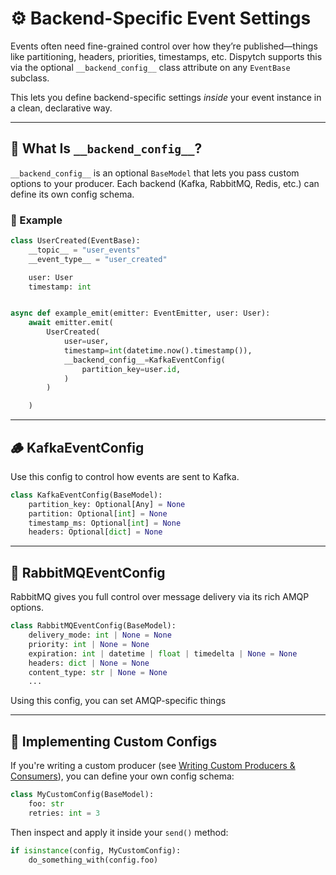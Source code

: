 # ⚙️ Backend-Specific Event Settings

Events often need fine-grained control over how they’re published—things like partitioning, headers, priorities,
timestamps, etc. Dispytch supports this via the optional `__backend_config__` class attribute on any `EventBase`
subclass.

This lets you define backend-specific settings *inside* your event instance in a clean, declarative way.

---

## 🧩 What Is `__backend_config__`?

`__backend_config__` is an optional `BaseModel` that lets you pass custom options to your producer. Each backend (Kafka,
RabbitMQ, Redis, etc.) can define its own config schema.

### 🔎 Example

```python
class UserCreated(EventBase):
    __topic__ = "user_events"
    __event_type__ = "user_created"

    user: User
    timestamp: int


async def example_emit(emitter: EventEmitter, user: User):
    await emitter.emit(
        UserCreated(
            user=user,
            timestamp=int(datetime.now().timestamp()),
            __backend_config__=KafkaEventConfig(
                partition_key=user.id,
            )
        )

    )
```

---

## 🪵 KafkaEventConfig

Use this config to control how events are sent to Kafka.

```python
class KafkaEventConfig(BaseModel):
    partition_key: Optional[Any] = None
    partition: Optional[int] = None
    timestamp_ms: Optional[int] = None
    headers: Optional[dict] = None
```

---

## 🐇 RabbitMQEventConfig

RabbitMQ gives you full control over message delivery via its rich AMQP options.

```python
class RabbitMQEventConfig(BaseModel):
    delivery_mode: int | None = None
    priority: int | None = None
    expiration: int | datetime | float | timedelta | None = None
    headers: dict | None = None
    content_type: str | None = None
    ...
```

Using this config, you can set AMQP-specific things

---

## 🔨 Implementing Custom Configs

If you're writing a custom producer (see [Writing Custom Producers & Consumers](../own_consumers_and_producers/)), you can define
your own config schema:

```python
class MyCustomConfig(BaseModel):
    foo: str
    retries: int = 3
```

Then inspect and apply it inside your `send()` method:

```python
if isinstance(config, MyCustomConfig):
    do_something_with(config.foo)
```
